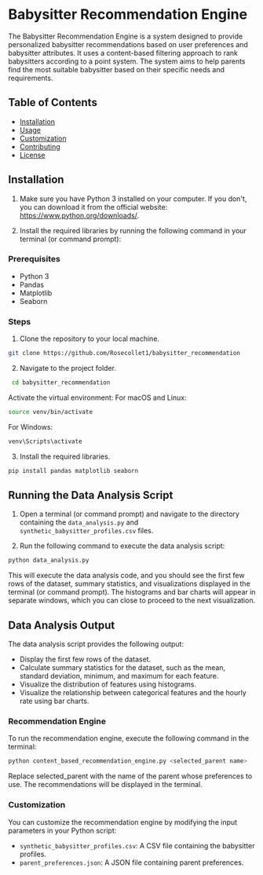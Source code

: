 # Babysitter Recommendation Engine

The Babysitter Recommendation Engine is a system designed to provide personalized babysitter recommendations based on user preferences and babysitter attributes. It uses a content-based filtering approach to rank babysitters according to a point system. The system aims to help parents find the most suitable babysitter based on their specific needs and requirements.

## Table of Contents

- [Installation](#installation)
- [Usage](#usage)
- [Customization](#customization)
- [Contributing](#contributing)
- [License](#license)

## Installation
1. Make sure you have Python 3 installed on your computer. If you don't, you can download it from the official website: https://www.python.org/downloads/.

2. Install the required libraries by running the following command in your terminal (or command prompt):
### Prerequisites

- Python 3
- Pandas
- Matplotlib
- Seaborn

### Steps

1. Clone the repository to your local machine.

```bash
git clone https://github.com/Rosecollet1/babysitter_recommendation
```

2. Navigate to the project folder.
```bash
 cd babysitter_recommendation
```

Activate the virtual environment:
For macOS and Linux:
```bash
source venv/bin/activate
```
For Windows:

```bash
venv\Scripts\activate
```

3. Install the required libraries.
```bash
pip install pandas matplotlib seaborn
```


## Running the Data Analysis Script

1. Open a terminal (or command prompt) and navigate to the directory containing the `data_analysis.py` and `synthetic_babysitter_profiles.csv` files.

2. Run the following command to execute the data analysis script:

```bash
python data_analysis.py
```

This will execute the data analysis code, and you should see the first few rows of the dataset, summary statistics, and visualizations displayed in the terminal (or command prompt). The histograms and bar charts will appear in separate windows, which you can close to proceed to the next visualization.

## Data Analysis Output

The data analysis script provides the following output:

- Display the first few rows of the dataset.
- Calculate summary statistics for the dataset, such as the mean, standard deviation, minimum, and maximum for each feature.
- Visualize the distribution of features using histograms.
- Visualize the relationship between categorical features and the hourly rate using bar charts.




### Recommendation Engine
To run the recommendation engine, execute the following command in the terminal:
```bash
python content_based_recommendation_engine.py <selected_parent name>
```

Replace selected_parent with the name of the parent whose preferences to use. The recommendations will be displayed in the terminal.

### Customization
You can customize the recommendation engine by modifying the input parameters in your Python script:

 - `synthetic_babysitter_profiles.csv`: A CSV file containing the babysitter profiles.
 - `parent_preferences.json`: A JSON file containing parent preferences.
